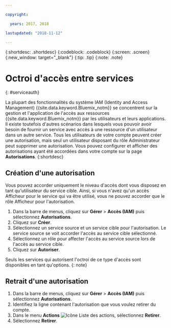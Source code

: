 ```yaml
---

copyright:

  years: 2017, 2018

lastupdated: "2018-11-12"

---
```


{:shortdesc: .shortdesc}
{:codeblock: .codeblock}
{:screen: .screen}
{:new_window: target="_blank"}
{:tip: .tip}
{:note: .note}


# Octroi d'accès entre services
{: #serviceauth}

La plupart des fonctionnalités du système IAM (Identity and Access Management) {{site.data.keyword.Bluemix_notm}} se concentrent sur la gestion et l'application de l'accès aux ressources {{site.data.keyword.Bluemix_notm}} par les utilisateurs et leurs applications. Il existe toutefois d'autres scénarios dans lesquels vous pouvoir avoir besoin de fournir un service avec accès à une ressource d'un utilisateur dans un autre service. Tous les utilisateurs de votre compte peuvent créer une autorisation, mais seul un utilisateur disposant du rôle Administrateur peut supprimer une autorisation. Vous pouvez configurer et afficher des autorisations ayant été accordées dans votre compte sur la page **Autorisations**.
{:shortdesc}

## Création d'une autorisation

Vous pouvez accorder uniquement le niveau d'accès dont vous disposez en tant qu'utilisateur du service cible. Ainsi, si vous n'avez qu'un accès Afficheur pour le service qui va être utilisé, vous ne pouvez accorder que le rôle Afficheur pour l'autorisation.

1. Dans la barre de menus, cliquez sur **Gérer** &gt; **Accès (IAM)** puis sélectionnez **Autorisations**. 
2. Cliquez sur **Créer**.
3. Sélectionnez un service source et un service cible pour l'autorisation. Le service source se voit accorder l'accès au service cible sélectionné.
4. Sélectionnez un rôle pour affecter l'accès au service source lors de l'accès au service cible.
5. Cliquez sur **Autoriser**.

Seuls les services qui autorisent l'octroi de ce type d'accès sont disponibles en tant qu'options.
{: note}

## Retrait d'une autorisation

1. Dans la barre de menus, cliquez sur **Gérer** &gt; **Accès (IAM)** puis sélectionnez **Autorisations**. 
2. Identifiez la ligne contenant l'autorisation que vous voulez retirer du compte.
3. Dans le menu **Actions** ![Icône Liste des actions](../icons/action-menu-icon.svg), sélectionnez **Retirer**.
5. Sélectionnez **Retirer**.
